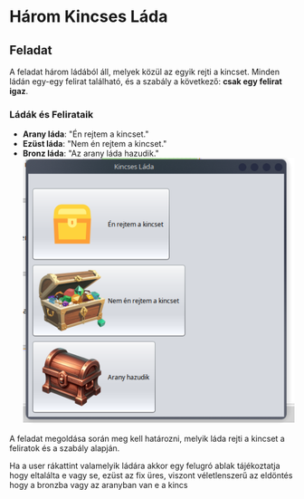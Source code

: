 # Három Kincses Láda

## Feladat
A feladat három ládából áll, melyek közül az egyik rejti a kincset. Minden ládán egy-egy felirat található, és a szabály a következő: **csak egy felirat igaz**.

### Ládák és Felirataik
- **Arany láda**: "Én rejtem a kincset."
- **Ezüst láda**: "Nem én rejtem a kincset."
- **Bronz láda**: "Az arany láda hazudik."
![GUI](./GUI.png)

A feladat megoldása során meg kell határozni, melyik láda rejti a kincset a feliratok és a szabály alapján.

Ha a user rákattint valamelyik ládára akkor egy felugró ablak tájékoztatja hogy eltalálta e vagy se, ezüst az fix üres, viszont véletlenszerű az eldöntés hogy a bronzba vagy az aranyban van e a kincs
